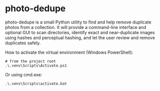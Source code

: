 # photo-dedupe

photo-dedupe is a small Python utility to find and help remove duplicate photos from a collection. It will provide a command-line interface and optional GUI to scan directories, identify exact and near-duplicate images using hashes and perceptual hashing, and let the user review and remove duplicates safely.

How to activate the virtual environment (Windows PowerShell):

	# from the project root
	.\.venv\Scripts\Activate.ps1

Or using cmd.exe:

	.\.venv\Scripts\activate.bat
